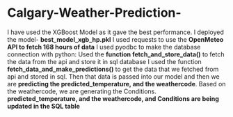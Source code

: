 # Calgary-Weather-Prediction-
I have used the XGBoost Model as it gave the best performance. 
I deployed the model- **best_model_xgb_hp.pkl**
I used requests to use the **OpenMeteo API to fetch 168 hours of data** 
I used pyodbc to make the database connection with python: Used the **function fetch_and_store_data()** to fetch the data from the api and store it in sql database
I used the function **fetch_data_and_make_predictions()** to get the data that we fetched from api and stored in sql. Then that data is passed into our model and then we are **predicting the predicted_temperature, and the weathercode**. Based on the weathercode, we are generating the Conditions. **predicted_temperature, and the weathercode, and Conditions are being updated in the SQL table** 

